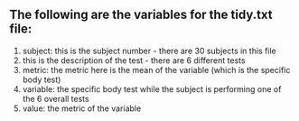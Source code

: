 ## The following are the variables for the tidy.txt file:
1. subject: this is the subject number - there are 30 subjects in this file
2. this is the description of the test - there are 6 different tests
3. metric: the metric here is the mean of the variable (which is the specific body test)
4. variable: the specific body test while the subject is performing one of the 6 overall tests
5. value: the metric of the variable
